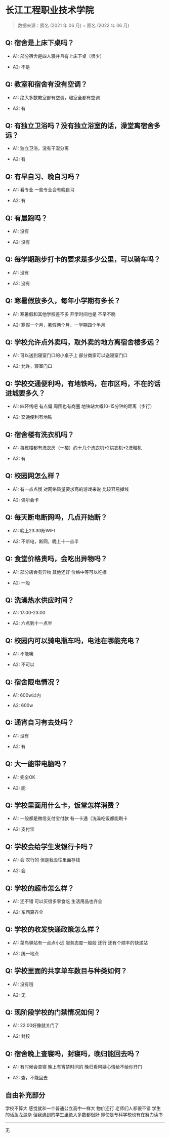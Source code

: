 # 长江工程职业技术学院

> 数据来源：匿名 (2021 年 06 月) + 匿名 (2022 年 06 月)

## Q: 宿舍是上床下桌吗？

- A1: 部分宿舍是四人寝并且有上床下桌（很少）

- A2: 不是

## Q: 教室和宿舍有没有空调？

- A1: 绝大多数教室都有空调，寝室全都有空调

- A2: 有

## Q: 有独立卫浴吗？没有独立浴室的话，澡堂离宿舍多远？

- A1: 独立卫浴，没有干湿分离

- A2: 有

## Q: 有早自习、晚自习吗？

- A1: 看专业 一些专业会有晚自习

- A2: 有

## Q: 有晨跑吗？

- A1: 没有

- A2: 没有

## Q: 每学期跑步打卡的要求是多少公里，可以骑车吗？

- A1: 没有

- A2: 没有

## Q: 寒暑假放多久，每年小学期有多长？

- A1: 寒暑假和其他学校差不多 开学时间也是 不早不晚

- A2: 寒假一个月，暑假两个月，一学期四个半月

## Q: 学校允许点外卖吗，取外卖的地方离宿舍楼多远？

- A1: 可以送到寝室门口的小桌子上 部分商家可以送寝室门口

- A2: 允许，寝室门口

## Q: 学校交通便利吗，有地铁吗，在市区吗，不在的话进城要多久？

- A1: 四环线吧 有点偏 周围也有商圈 地铁站大概10-15分钟的距离（步行）

- A2: 交通便利有地铁

## Q: 宿舍楼有洗衣机吗？

- A1: 每栋楼都有洗衣房（一楼）约十几个洗衣机+2烘衣机+2洗鞋机

- A2: 有

## Q: 校园网怎么样？

- A1: 有一点点慢 对网络质量要求高的游戏来说 比较容易掉线

- A2: 偶尔会卡

## Q: 每天断电断网吗，几点开始断？

- A1: 晚上23:30断WIFI

- A2: 不断电，断网，晚上十一点半

## Q: 食堂价格贵吗，会吃出异物吗？

- A1: 部分店会有异物 其他还好 价格中等可以吃撑

- A2: 一般

## Q: 洗澡热水供应时间？

- A1: 17:00-23:00

- A2: 六点到十一点半

## Q: 校园内可以骑电瓶车吗，电池在哪能充电？

- A1: 不能噢

- A2: 不可以

## Q: 宿舍限电情况？

- A1: 600w以内

- A2: 600w

## Q: 通宵自习有去处吗？

- A1: 没有

- A2: 有

## Q: 大一能带电脑吗？

- A1: 完全OK

- A2: 能

## Q: 学校里面用什么卡，饭堂怎样消费？

- A1: 一般都是微信支付宝付款 有一卡通（洗澡吃饭都能刷卡

- A2: 支付宝

## Q: 学校会给学生发银行卡吗？

- A1: 会 农行的 但是我没往里面存钱

- A2: 会

## Q: 学校的超市怎么样？

- A1: 还不错 可以买很多零食吃 生活用品也齐全

- A2: 东西算齐全

## Q: 学校的收发快递政策怎么样？

- A1: 菜鸟驿站有一点点小远 服务态度一般般 还行 还有个顺丰的快递站

- A2: 统一地点

## Q: 学校里面的共享单车数目与种类如何？

- A1: 没有哦

- A2: 无

## Q: 现阶段学校的门禁情况如何？

- A1: 22:00好像就关门了

- A2: 封校

## Q: 宿舍晚上查寝吗，封寝吗，晚归能回去吗？

- A1: 有时候会查寝 晚上有宵禁时间的 晚归看阿姨心情给不给你开门

- A2: 查，不能回去

## 自由补充部分

学校不算大 感觉就和一个普通公立高中一样大 物价还行 老师们人都很不错 学生的话鱼龙混杂 但我遇到的学生里绝大多数都很好 即使是专科学校也有在努力读书

***

无